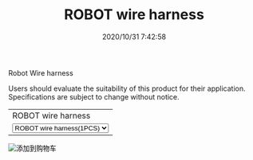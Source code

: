 ﻿---
layout: post 
title: ROBOT wire harness
is_home: true
categories: wire-harness
overview: ROBOT wire harness
series: RB
part_number: 9-1000
thumb_img: static/468-20201031154354.jpg
image: static/468-20201031154354.jpg
date: 2020/10/31 7:42:58
permalink: /wire-cable/robot-wire-harness.html
---

Robot Wire harness

Users should evaluate the suitability of this product for their application. Specifications are subject to change without notice. 


<form action="https://www.paypal.com/cgi-bin/webscr" method="post" target="_blank">
  <input type="hidden" name="cmd" value="_s-xclick" />
  <input type="hidden" name="hosted_button_id" value="6FAZ78RDVX3EE" />
  <table>
    <tr>
      <td>
        <input type="hidden" name="on0" value="ROBOT wire harness"/>
        ROBOT wire harness
      </td>
    </tr>
    <tr>
      <td>
        <select name="os0">
          <option value="ROBOT wire harness(1PCS)">
            ROBOT wire harness(1PCS)
          </option>
        </select>
      </td>
    </tr>
  </table>
  <input type="hidden" name="currency_code" value="USD" />
  <input type="image" src="https://www.paypalobjects.com/en_US/i/btn/btn_cart_SM.gif" border="0" name="submit" title="有了PayPal，您可以更安全便捷地在线付款！" alt="添加到购物车" />
</form>
